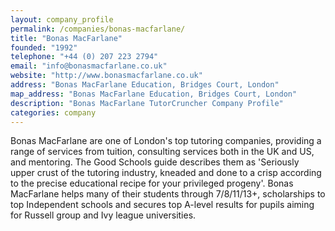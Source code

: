 ```yaml
---
layout: company_profile
permalink: /companies/bonas-macfarlane/
title: "Bonas MacFarlane"
founded: "1992"
telephone: "+44 (0) 207 223 2794"
email: "info@bonasmacfarlane.co.uk"
website: "http://www.bonasmacfarlane.co.uk"
address: "Bonas MacFarlane Education, Bridges Court, London"
map_address: "Bonas MacFarlane Education, Bridges Court, London"
description: "Bonas MacFarlane TutorCruncher Company Profile"
categories: company
---
```

Bonas MacFarlane are one of London's top tutoring companies, providing a range of services from tuition, 
consulting services both in the UK and US, and mentoring. The Good Schools guide describes them as 
'Seriously upper crust of the tutoring industry, kneaded and done to a crisp according to the precise 
educational recipe for your privileged progeny'. Bonas MacFarlane helps many of their students through 
7/8/11/13+, scholarships to top Independent schools and secures top A-level results for pupils aiming for 
Russell group and Ivy league universities.
